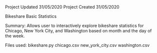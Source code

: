 Project Updated 31/05/2020
Project Created 31/05/2020

Bikeshare Basic Statistics

Summary:
Allows user to interactively explore bikeshare statistics for Chicago, New York City, and Washington based on month and the day of the week.

Files used:
bikeshare.py
chicago.csv
new_york_city.csv
washington.csv
